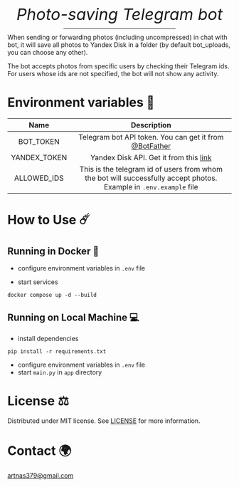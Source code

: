 <div style="text-align: center;">
  <span style="font-size: 36px; font-style: italic;">Photo-saving Telegram bot</span>
  <hr style="width: 50%; margin: 10px auto;">
</div>
When sending or forwarding photos (including uncompressed) in chat with bot,   
it will save all photos to Yandex Disk in a folder  
(by default bot_uploads, you can choose any other).


The bot accepts photos from specific users by checking their Telegram ids.  
For users whose ids are not specified, the bot will not show any activity.

# Environment variables 🦠 
|     Name     |                                                    Description                                                     |
|:------------:|:------------------------------------------------------------------------------------------------------------------:|
|  BOT_TOKEN   |              Telegram bot API token. You can get it from [@BotFather](https://telegram.me/BotFather)               |
| YANDEX_TOKEN |     Yandex Disk API. Get it from this [link](https://yandex.ru/dev/disk-api/doc/ru/concepts/quickstart#oauth)      |
| ALLOWED_IDS  | This is the telegram id of users from whom the bot will successfully accept photos. Example in `.env.example` file |


# How to Use ☄️ 
## Running in Docker 🐳 

- configure environment variables in `.env` file

- start services
```commandline
docker compose up -d --build
```
## Running on Local Machine 💻 
- install dependencies 
```commandline
pip install -r requirements.txt
```
- configure environment variables in `.env` file
- start `main.py` in `app` directory

# License ⚖️
Distributed under MIT license. See [LICENSE](https://github.com/nsat1/photo-saving-bot/blob/main/LICENSE) for more information.

# Contact 🌍
<a href="mailto:artnas379@gmail.com">artnas379@gmail.com</a>

